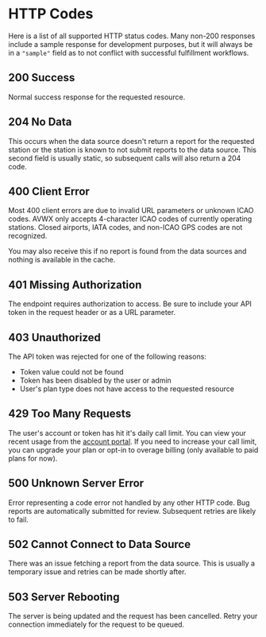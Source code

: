 # HTTP Codes

Here is a list of all supported HTTP status codes. Many non-200 responses include a sample response for development purposes, but it will always be in a `"sample"` field as to not conflict with successful fulfillment workflows.

## 200 Success

Normal success response for the requested resource.

## 204 No Data

This occurs when the data source doesn't return a report for the requested station or the station is known to not submit reports to the data source. This second field is usually static, so subsequent calls will also return a 204 code.

## 400 Client Error

Most 400 client errors are due to invalid URL parameters or unknown ICAO codes. AVWX only accepts 4-character ICAO codes of currently operating stations. Closed airports, IATA codes, and non-ICAO GPS codes are not recognized.

You may also receive this if no report is found from the data sources and nothing is available in the cache.

## 401 Missing Authorization

The endpoint requires authorization to access. Be sure to include your API token in the request header or as a URL parameter.

## 403 Unauthorized

The API token was rejected for one of the following reasons:

- Token value could not be found
- Token has been disabled by the user or admin
- User's plan type does not have access to the requested resource

## 429 Too Many Requests

The user's account or token has hit it's daily call limit. You can view your recent usage from the [account portal][token use]. If you need to increase your call limit, you can upgrade your plan or opt-in to overage billing (only available to paid plans for now).

## 500 Unknown Server Error

Error representing a code error not handled by any other HTTP code. Bug reports are automatically submitted for review. Subsequent retries are likely to fail.

## 502 Cannot Connect to Data Source

There was an issue fetching a report from the data source. This is usually a temporary issue and retries can be made shortly after.

## 503 Server Rebooting

The server is being updated and the request has been cancelled. Retry your connection immediately for the request to be queued.

[token use]: http://account.avwx.rest/token/usage "Token Usage Graph"